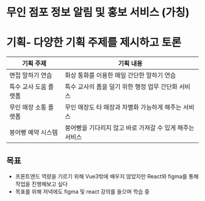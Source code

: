 # 무인 점포 정보 알림 및 홍보 서비스 (가칭)

# 기획- 다양한 기획 주제를 제시하고 토론

| 기획 주제     | 기획 내용 |
|-----------|-------|
| 면접 말하기 연습 | 화상 통화를 이용한 매일 간단한 말하기 연습 |
| 특수 교사 도움 플랫폼 | 특수 교사의 폼을 덜기 위한 행정 업무 간단화 서비스 |
| 무인 매장 소통 플랫폼 | 무인 매장도 타 매장과 차별화 가능하게 해주는 서비스 |
| 붕어빵 예약 시스템 | 붕어빵을 기다리지 않고 바로 가져갈 수 있게 해주는 서비스 |


## 목표

- 프론트엔드 역량을 기르기 위해 Vue3밖에 배우지 않았지만 React와 figma를 통해 작업을 진행해보고 싶다
- 목표를 위해 저녁에도 figma 및 react 강의를 들으며 학습 중
